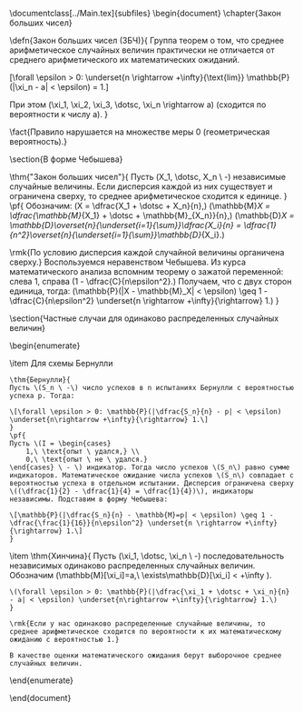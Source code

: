 \documentclass[../Main.tex]{subfiles}
\begin{document}
\chapter{Закон больших чисел}

\defn{Закон больших чисел (ЗБЧ)}{
Группа теорем о том, что среднее арифметическое случайных величин практически не отличается от среднего арифметического их математических ожиданий.

\[\forall \epsilon > 0: \underset{n \rightarrow +\infty}{\text{lim}} \mathbb{P}(|\xi_n - a| < \epsilon) = 1.\]

При этом \(\xi_1, \xi_2, \xi_3, \dotsc, \xi_n \rightarrow a\) (сходится по вероятности к числу а).
}

\fact{Правило нарушается на множестве меры 0 (геометрическая вероятность).}

\section{В форме Чебышева}

\thm{"Закон больших чисел"}{
Пусть \(X_1, \dotsc, X_n \ -\) независимые случайные величины. Если дисперсия каждой из них существует и ограничена сверху, то среднее арифметическое сходится к единице.
}
\pf{
Обозначим: \(X = \dfrac{X_1 + \dotsc + X_n}{n},\) \(\mathbb{M}_X = \dfrac{\mathbb{M}_{X_1} + \dotsc + \mathbb{M}_{X_n}}{n},\) \(\mathbb{D}_X = \mathbb{D}\overset{n}{\underset{i=1}{\sum}}\dfrac{X_i}{n} = \dfrac{1}{n^2}\overset{n}{\underset{i=1}{\sum}}\mathbb{D}_{X_i}.\)

\rmk{По условию дисперсия каждой случайной величины органичена сверху.} Воспользуемся неравенством Чебышева. Из курса математического анализа вспомним теорему о зажатой переменной: слева 1, справа \(1 - \dfrac{C}{n\epsilon^2}.\) Получаем, что с двух сторон единица, тогда: \(\mathbb{P}(|X - \mathbb{M}_X| < \epsilon) \geq 1 - \dfrac{C}{n\epsilon^2} \underset{n \rightarrow +\infty}{\rightarrow} 1.\)
}

\section{Частные случаи для одинаково распределенных случайных величин}

\begin{enumerate}

\item Для схемы Бернулли

    \thm{Бернулли}{
    Пусть \(S_n \ -\) число успехов в n испытаниях Бернулли с вероятностью успеха p. Тогда:

    \[\forall \epsilon > 0: \mathbb{P}(|\dfrac{S_n}{n} - p| < \epsilon) \underset{n\rightarrow +\infty}{\rightarrow} 1.\]
    }
    \pf{
    Пусть \(I = \begin{cases}
        1,\ \text{опыт \ удался,} \\
        0,\ \text{опыт \ не \ удался.}
    \end{cases} \ - \) индикатор. Тогда число успехов \(S_n\) равно сумме индикаторов. Математическое ожидание числа успехов \(S_n\) совпадает с вероятностью успеха в отдельном испытании. Дисперсия ограничена сверху \((\dfrac{1}{2} - \dfrac{1}{4} = \dfrac{1}{4})\), индикаторы независимы. Подставим в форму Чебышева:

    \[\mathbb{P}(|\dfrac{S_n}{n} - \mathbb{M}=p| < \epsilon) \geq 1 - \dfrac{\frac{1}{16}}{n\epsilon^2} \underset{n \rightarrow +\infty}{\rightarrow} 1.\]
    }

\item 
    \thm{Хинчина}{
    Пусть \(\xi_1, \dotsc, \xi_n \ -\) последовательность независимых одинаково распределенных случайных величин. Обозначим \(\mathbb{M}[\xi_i]=a,\ \exists\mathbb{D}[\xi_i] <  +\infty \).

    \(\forall \epsilon > 0: \mathbb{P}(|\dfrac{\xi_1 + \dotsc + \xi_n}{n} - a| < \epsilon) \underset{n\rightarrow +\infty}{\rightarrow} 1.\)
    }

    \rmk{Если у нас одинаково распределенные случайные величины, то среднее арифметическое сходится по вероятности к их математическому ожиданию с вероятностью 1.}

    В качестве оценки математического ожидания берут выборочное среднее случайных величин.
\end{enumerate}

\end{document}